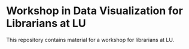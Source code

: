 # Workshop in Data Visualization for Librarians at LU

This repository contains material for a workshop for
librarians at LU.
